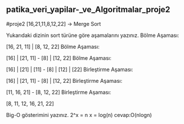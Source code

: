 ## patika_veri_yapilar-_ve_Algoritmalar_proje2
#proje2
[16,21,11,8,12,22] -> Merge Sort

Yukarıdaki dizinin sort türüne göre aşamalarını yazınız.
Bölme Aşaması:

[16, 21, 11] | [8, 12, 22]
Bölme Aşaması:

[16] | [21, 11]   -   [8] | [12, 22]
Bölme Aşaması:

[16] | [21] | [11]   -   [8] | [12] | [22]
Birleştirme Aşaması:

[16] | [21, 11]   -  [8] | [12, 22]
Birleştirme Aşaması:

[11, 16, 21] - [8, 12, 22]
Birleştirme Aşaması:

[8, 11, 12, 16, 21, 22]


Big-O gösterimini yazınız.
2^x = n   x = log(n)  cevap:O(nlogn)
